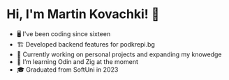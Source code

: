 # Hi, I'm Martin Kovachki! 👋  

- 🖥️ I've been coding since sixteen
- 🏗️ Developed backend features for podkrepi.bg
- 🔧 Currently working on personal projects and expanding my knowedge  
- 📖 I’m learning Odin and Zig at the moment 
- 🎓 Graduated from SoftUni in 2023
<!--
## 🚀 Tech Stack  
![Python](https://img.shields.io/badge/Python-3776AB?style=for-the-badge&logo=python&logoColor=white)  
![JavaScript](https://img.shields.io/badge/JavaScript-F7DF1E?style=for-the-badge&logo=javascript&logoColor=black)  
![React](https://img.shields.io/badge/React-20232A?style=for-the-badge&logo=react&logoColor=61DAFB)  
![Node.js](https://img.shields.io/badge/Node.js-43853D?style=for-the-badge&logo=node.js&logoColor=white)  
-->
